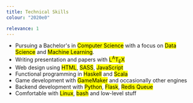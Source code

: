 ```yaml
---
title: Technical Skills
colour: "2020e0"

relevance: 1
---
```


- Pursuing a Bachelor's in <mark>Computer Science</mark> with a focus on <mark>Data Science</mark> and <mark>Machine Learning</mark>.
- Writing presentation and papers with <mark><span class="latex">L<sup>A</sup>T<sub>E</sub>X</span></mark>
- Web design using <mark>HTML</mark>, <mark>SASS</mark>, <mark>JavaScript</mark>
- Functional programming in <mark>Haskell</mark> and <mark>Scala</mark>
- Game development with <mark>GameMaker</mark> and occasionally other engines
- Backend development with <mark>Python</mark>, <mark>Flask</mark>, <mark>Redis Queue</mark>
- Comfortable with <mark>Linux</mark>, <mark>bash</mark> and low-level stuff
